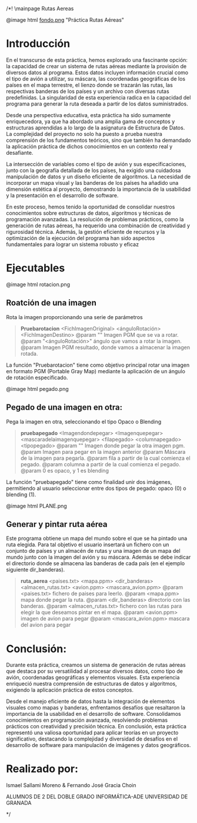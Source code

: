 /*! \mainpage Rutas Aereas


@image html [fondo.png](https://github.com/Ismael-Sallami/Air-lines-Project/blob/main/rutas_aereas/doc/fondo.png) "Práctica Rutas Aéreas"

# Introducción

En el transcurso de esta práctica, hemos explorado una fascinante opción: la capacidad de crear un sistema de rutas aéreas mediante la provisión de diversos datos al programa. Estos datos incluyen información crucial como el tipo de avión a utilizar, su máscara, las coordenadas geográficas de los países en el mapa terrestre, el lienzo donde se trazarán las rutas, las respectivas banderas de los países y un archivo con diversas rutas predefinidas. La singularidad de esta experiencia radica en la capacidad del programa para generar la ruta deseada a partir de los datos suministrados.

Desde una perspectiva educativa, esta práctica ha sido sumamente enriquecedora, ya que ha abordado una amplia gama de conceptos y estructuras aprendidas a lo largo de la asignatura de Estructura de Datos. La complejidad del proyecto no solo ha puesto a prueba nuestra comprensión de los fundamentos teóricos, sino que también ha demandado la aplicación práctica de dichos conocimientos en un contexto real y desafiante.

La intersección de variables como el tipo de avión y sus especificaciones, junto con la geografía detallada de los países, ha exigido una cuidadosa manipulación de datos y un diseño eficiente de algoritmos. La necesidad de incorporar un mapa visual y las banderas de los países ha añadido una dimensión estética al proyecto, demostrando la importancia de la usabilidad y la presentación en el desarrollo de software.

En este proceso, hemos tenido la oportunidad de consolidar nuestros conocimientos sobre estructuras de datos, algoritmos y técnicas de programación avanzadas. La resolución de problemas prácticos, como la generación de rutas aéreas, ha requerido una combinación de creatividad y rigurosidad técnica. Además, la gestión eficiente de recursos y la optimización de la ejecución del programa han sido aspectos fundamentales para lograr un sistema robusto y eficaz

# Ejecutables

@image html rotacion.png
## Roatción de una imagen

Rota la imagen proporcionando una serie de parámetros

> __Pruebarotacion__ \<FichImagenOriginal\> \<ánguloRotación\> \<FichImagenDestino\>
@param "<FichImagenOriginal>" Imagen PGM que se va a rotar.
@param "<ánguloRotación>" ángulo que vamos a rotar la imagen.
@param <FichImagenDestino> Imagen PGM resultado, donde vamos a almacenar la imagen rotada.

La función "Pruebarotacion" tiene como objetivo principal rotar una imagen en formato PGM (Portable Gray Map) mediante la aplicación de un ángulo de rotación especificado.

@image html pegado.png
## Pegado de una imagen en otra:
Pega la imagen en otra, seleccionando el tipo Opaco o Blending

> __pruebapegado__ \<Imagendondepegar\> \<Imagenquepegar\> \<mascaradelaimagenquepegar\> \<filapegado\> \<columnapegado\> \<tipopegado\>
@param "<Imagendondepegar>" Imagen  donde pegar la otra imagen pgm.
@param <Imagenquepegar> Imagen para pegar en la imagen anterior 
@param <mascaradelaimagenquepegar> Máscara de la imagen para pegarla.
@param <filapegado> fila a partir de la cual comienza el pegado.
@param <columnapegado> columna a partir de la cual comienza el pegado.
@param <tipopegado> 0 es opaco, y 1 es blending

La función "pruebapegado" tiene como finalidad unir dos imágenes, permitiendo al usuario seleccionar entre dos tipos de pegado: opaco (0) o blending (1). 

@image html PLANE.png
## Generar y pintar ruta aérea

Este programa obtiene un mapa del mundo sobre el que se ha pintado una ruta elegida. Para
tal objetivo el usuario insertará un fichero con un conjunto de países y un almacén de rutas y una imagen de un mapa del mundo
junto con la imagen del avión y su máscara. Además se debe indicar el directorio donde se
almacena las banderas de cada país (en el ejemplo siguiente dir_banderas). 
> __ruta_aerea__ \<paises.txt\> \<mapa.ppm\> \<dir_banderas\> \<almacen_rutas.txt\> \<avion.ppm\> \<mascara_avion.ppm\>
@param <paises.txt> fichero de paises para leerlo.
@param <mapa.ppm> mapa donde pegar la ruta.
@param <dir_banderas> directorio con las banderas.
@param <almacen_rutas.txt> fichero con las rutas para elegir la que deseamos pintar en el mapa.
@param <avion.ppm> imagen de avion para pegar
@param <mascara_avion.ppm> mascara del avion para pegar


# Conclusión: 

Durante esta práctica, creamos un sistema de generación de rutas aéreas que destaca por su versatilidad al procesar diversos datos, como tipo de avión, coordenadas geográficas y elementos visuales. Esta experiencia enriqueció nuestra comprensión de estructuras de datos y algoritmos, exigiendo la aplicación práctica de estos conceptos.

Desde el manejo eficiente de datos hasta la integración de elementos visuales como mapas y banderas, enfrentamos desafíos que resaltaron la importancia de la usabilidad en el desarrollo de software. Consolidamos conocimientos en programación avanzada, resolviendo problemas prácticos con creatividad y precisión técnica. En conclusión, esta práctica representó una valiosa oportunidad para aplicar teorías en un proyecto significativo, destacando la complejidad y diversidad de desafíos en el desarrollo de software para manipulación de imágenes y datos geográficos.

# Realizado por:

Ismael Sallami Moreno & Fernando José Gracia Choin

ALUMNOS DE 2 DEL DOBLE GRADO INFORMÁTICA-ADE
UNIVERSIDAD DE GRANADA


*/
